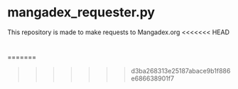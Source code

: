 # mangadex_requester.py
This repository is made to make requests to Mangadex.org
<<<<<<< HEAD
#
=======
>>>>>>> d3ba268313e25187abace9b1f886e686638901f7
